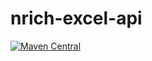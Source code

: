 # nrich-excel-api

[![Maven Central](https://maven-badges.herokuapp.com/maven-central/net.croz.nrich/nrich-excel-api/badge.svg?color=blue)](https://maven-badges.herokuapp.com/maven-central/net.croz.nrich/nrich-excel-api)
